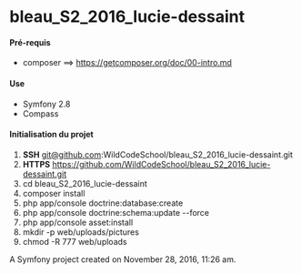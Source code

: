 bleau_S2_2016_lucie-dessaint
============================

#### Pré-requis
- composer ==> https://getcomposer.org/doc/00-intro.md

#### Use
- Symfony 2.8
- Compass

#### Initialisation du projet

1. **SSH** git@github.com:WildCodeSchool/bleau_S2_2016_lucie-dessaint.git
2. **HTTPS** https://github.com/WildCodeSchool/bleau_S2_2016_lucie-dessaint.git
3. cd bleau_S2_2016_lucie-dessaint
4. composer install
5. php app/console doctrine:database:create
6. php app/console doctrine:schema:update --force
7. php app/console asset:install
8. mkdir -p web/uploads/pictures
9. chmod -R 777 web/uploads

A Symfony project created on November 28, 2016, 11:26 am.
